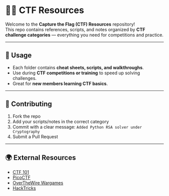 # 🏴‍☠️ CTF Resources

Welcome to the **Capture the Flag (CTF) Resources** repository!  
This repo contains references, scripts, and notes organized by **CTF challenge categories** — everything you need for competitions and practice.  

---

## 🎯 Usage

- Each folder contains **cheat sheets, scripts, and walkthroughs**.  
- Use during **CTF competitions or training** to speed up solving challenges.  
- Great for **new members learning CTF basics**.  

---

## 🤝 Contributing

1. Fork the repo  
2. Add your scripts/notes in the correct category  
3. Commit with a clear message: `Added Python RSA solver under Cryptography`
4. Submit a Pull Request  

---

## 🌍 External Resources

- [CTF 101](https://ctf101.org/)  
- [PicoCTF](https://picoctf.org/)  
- [OverTheWire Wargames](https://overthewire.org/wargames/)  
- [HackTricks](https://book.hacktricks.xyz/)  
